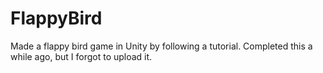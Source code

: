 # FlappyBird
Made a flappy bird game in Unity by following a tutorial. Completed this a while ago, but I forgot to upload it.
